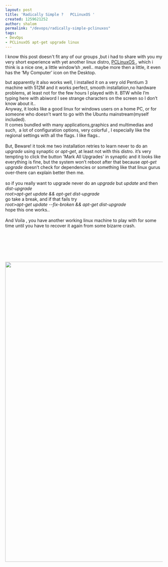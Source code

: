 ```yaml
---
layout: post
title: 'Radically Simple ?   PCLinuxOS '
created: 1259621252
author: shalom
permalink: "/devops/radically-simple-pclinuxos"
tags:
- DevOps
- PCLinuxOS apt-get upgrade linux
---
```

<p>I know this post doesn't fit any of our groups ,but i had to share with you my very short experience with yet another linux distro, <a href="http://pclinuxos.com/">PCLinuxOS </a>, which i think is a nice one, a little window&rsquo;sh ,well.. maybe more then a little, it even has the &lsquo;My Computer&rsquo; icon on the Desktop.</p>
<p>but apparently it also works well, I installed it on a very old Pentium 3 machine with 512M and it works perfect, smooth installation,no hardware problems, at least not for the few hours I played with it. BTW while I&rsquo;m typing here with abiword I see strange characters on the screen so I don&rsquo;t know about it..<br />
Anyway, it looks like a good linux for windows users on a home PC, or for someone who doesn&rsquo;t want to go with the Ubuntu mainstream(myself included). <br />
It comes bundled with many applications,graphics and multimedias and such,&nbsp; a lot of configuration options, very colorful , I especially like the regional settings with all the flags. I like flags..<br />
<br />
But, Beware! it took me two installation retries to learn never to do an <em>upgrade</em> using synaptic or <em>apt-get</em>, at least not with this distro. it&rsquo;s very tempting to click the button 'Mark All Upgrades' in synaptic and it looks like everything is fine, but the system won&rsquo;t reboot after that because <em>apt-get upgrade</em> doesn&rsquo;t check for dependencies or something like that linux gurus over-there can explain better then me.<br />
<br />
so if you really want to upgrade never do an <em>upgrade</em> but <em>update</em> and then <em>dist-upgrade</em><br />
<em>root&gt;apt-get update &amp;&amp; apt-get dist-upgrade</em><br />
go take a break, and if that fails try<br />
<em>root&gt;apt-get update --fix-broken &amp;&amp; apt-get dist-upgrade</em><br />
hope this one works..<br />
<br />
And ﻿Voila , you have another working linux machine to play with for some time until you have to recover it again from some bizarre crash.</p>
<p>&nbsp;</p>
<p>&nbsp;</p>
<p>&nbsp;</p>
<p><img width="1200" height="960" alt="" src="/files/upload/12/snapshot3.png" /></p>

